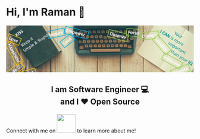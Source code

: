 # Hi, I'm Raman 👋

<img src="https://github.com/ramanpreetSinghKhinda/ramanpreetSinghKhinda/blob/master/banner.jpeg" alt="banner">

## <p align="center">I am Software Engineer 💻</br>and I ❤️ Open Source</br></p>

Connect with me on [<img src="https://github.com/ramanpreetSinghKhinda/CSE_535_Multilingual_Search_System/blob/master/Resources/linkedin.png" height="50" width="50">](https://www.linkedin.com/in/ramanpreetSinghKhinda) to learn more about me!

<!--
**ramanpreetSinghKhinda/ramanpreetSinghKhinda** is a ✨ _special_ ✨ repository because its `README.md` (this file) appears on your GitHub profile.

Here are some ideas to get you started:

- 🔭 I’m currently working on ...
- 🌱 I’m currently learning ...
- 👯 I’m looking to collaborate on ...
- 🤔 I’m looking for help with ...
- 💬 Ask me about ...
- 📫 How to reach me: ...
- 😄 Pronouns: ...
- ⚡ Fun fact: ...
-->

